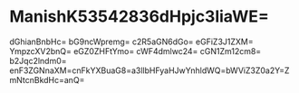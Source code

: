 # ManishK53542836dHpjc3liaWE=
dGhianBnbHc=
bG9ncWpremg=
c2R5aGN6dGo=
eGFiZ3J1ZXM=
YmpzcXV2bnQ=
eGZ0ZHFtYmo=
cWF4dmlwc24=
cGN1Zm12cm8=
b2Jqc2lndm0=
enF3ZGNnaXM=cnFkYXBuaG8=a3llbHFyaHJwYnhldWQ=bWViZ3Z0a2Y=ZmNtcnBkdHc=anQ=
